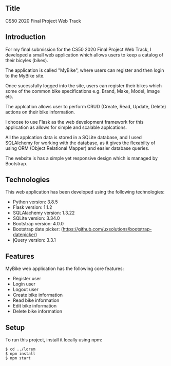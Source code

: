 ## Title

CS50 2020 Final Project Web Track

## Introduction

For my final submission for the CS50 2020 Final Project Web Track, I developed a small web application which allows users to keep a catalog of their bicyles (bikes).

The application is called "MyBike", where users can register and then login to the MyBike site.

Once sucessfully logged into the site, users can register their bikes which some of the common bike specifications e.g. Brand, Make, Model, Image etc.

The applcation allows user to perform CRUD (Create, Read, Update, Delete) actions on their bike information.

I choose to use Flask as the web development framework for this application as allows for simple and scalable applcations.

All the applcation data is stored in a SQLite database, and I used SQLAlchemy for working with the database, as it gives the flexabilty of using ORM (Object Relational Mapper) and easier database queries.

The website is has a simple yet responsive design which is managed by Bootstrap.


## Technologies
This web application has been developed using the following technologies:

* Python version: 3.8.5
* Flask version: 1.1.2
* SQLAlachemy version: 1.3.22
* SQLite version: 3.34.0
* Bootstrap version: 4.0.0
* Bootstrap date picker: (https://github.com/uxsolutions/bootstrap-datepicker)
* jQuery version: 3.3.1


## Features
MyBike web application has the following core features:

* Register user
* Login user
* Logout user
* Create bike information
* Read bike information
* Edit bike information
* Delete bike information
	
## Setup
To run this project, install it locally using npm:

```
$ cd ../lorem
$ npm install
$ npm start
```